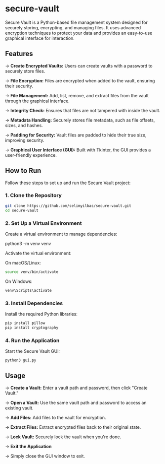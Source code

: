 # secure-vault


Secure Vault is a Python-based file management system designed for securely storing, encrypting, and managing files. It uses advanced encryption techniques to protect your data and provides an easy-to-use graphical interface for interaction.

## Features

-> **Create Encrypted Vaults:** Users can create vaults with a password to securely store files.

-> **File Encryption:** Files are encrypted when added to the vault, ensuring their security.

-> **File Management:** Add, list, remove, and extract files from the vault through the graphical interface.

-> **Integrity Check:** Ensures that files are not tampered with inside the vault.

-> **Metadata Handling:** Securely stores file metadata, such as file offsets, sizes, and hashes.

-> **Padding for Security:** Vault files are padded to hide their true size, improving security.

-> **Graphical User Interface (GUI):** Built with Tkinter, the GUI provides a user-friendly experience.


## How to Run

Follow these steps to set up and run the Secure Vault project:

### 1. Clone the Repository
```bash
git clone https://github.com/selimyilbas/secure-vault.git
cd secure-vault
```


### 2. Set Up a Virtual Environment

Create a virtual environment to manage dependencies:


python3 -m venv venv


Activate the virtual environment:

On macOS/Linux:

```bash
source venv/bin/activate
```

On Windows:

```bash
venv\Scripts\activate
```

### 3. Install Dependencies
Install the required Python libraries:

```bash
pip install pillow
pip install cryptography
```

### 4. Run the Application
   
Start the Secure Vault GUI:

```bash
python3 gui.py
```

## Usage

-> **Create a Vault:** Enter a vault path and password, then click "Create Vault."

-> **Open a Vault:** Use the same vault path and password to access an existing vault.

-> **Add Files:** Add files to the vault for encryption.

-> **Extract Files:** Extract encrypted files back to their original state.

-> **Lock Vault:** Securely lock the vault when you're done.

-> **Exit the Application**

-> Simply close the GUI window to exit.





